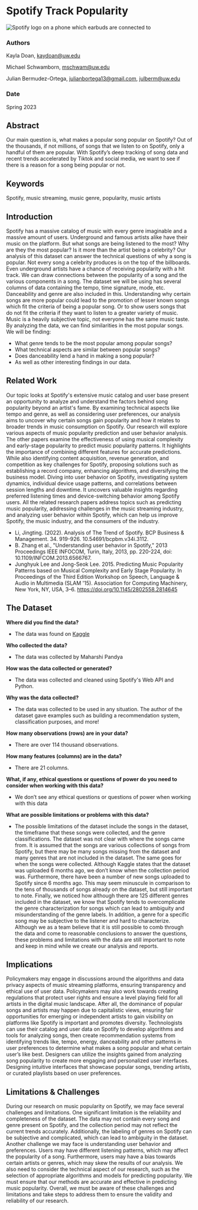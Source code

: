 # Spotify Track Popularity

![Spotify logo on a phone which earbuds are connected to](https://helios-i.mashable.com/imagery/articles/050bXhdmNaL9bDGAINptcrL/hero-image.fill.size_1248x702.v1617973265.jpg)

### Authors

Kayla Doan, kaydoan@uw.edu

Michael Schwamborn, mschwam@uw.edu

Julian Bermudez-Ortega, julianbortega13@gmail.com, julberm@uw.edu

### Date
Spring 2023

## Abstract

Our main question is, what makes a popular song popular on Spotify? Out of the thousands, if not millions, of songs that we listen to on Spotify, only a handful of them are popular. With Spotify’s deep tracking of song data and recent trends accelerated by Tiktok and social media, we want to see if there is a reason for a song being popular or not.

## Keywords

Spotify, music streaming, music genre, popularity, music artists

## Introduction  
 
Spotify has a massive catalog of music with every genre imaginable and a massive amount of users. Underground and famous artists alike have their music on the platform. But what songs are being listened to the most? Why are they the most popular? Is it more than the artist being a celebrity? Our analysis of this dataset can answer the technical questions of why a song is popular. Not every song a celebrity produces is on the top of the billboards. Even underground artists have a chance of receiving popularity with a hit track. We can draw connections between the popularity of a song and the various components in a song. The dataset we will be using has several columns of data containing the tempo, time signature, mode, etc. Danceability and genre are also included in this. Understanding why certain songs are more popular could lead to the promotion of  lesser known songs which fit the criteria of being a popular song. Or to show users songs that do not fit the criteria if they want to listen to a greater variety of music. Music is a heavily subjective topic, not everyone has the same music taste. By analyzing the data, we can find similarities in the most popular songs. 
 We will be finding:
- What genre tends to be the most popular among popular songs?
- What technical aspects are similar between popular songs?
- Does danceability lend a hand in making a song popular?
- As well as other interesting findings in our data.


## Related Work  

 Our topic looks at Spotify's extensive music catalog and user base present an opportunity to analyze and understand the factors behind song popularity beyond an artist's fame. By examining technical aspects like tempo and genre, as well as considering user preferences, our analysis aims to uncover why certain songs gain popularity and how it relates to broader trends in music consumption on Spotify. Our research will explore various aspects of music popularity prediction and user behavior analysis. The other papers examine the effectiveness of using musical complexity and early-stage popularity to predict music popularity patterns. It highlights the importance of combining different features for accurate predictions. While also identifying content acquisition, revenue generation, and competition as key challenges for Spotify, proposing solutions such as establishing a record company, enhancing algorithms, and diversifying the business model. Diving into user behavior on Spotify, investigating system dynamics, individual device usage patterns, and correlations between session lengths and downtime. It uncovers valuable insights regarding preferred listening times and device-switching behavior among Spotify users. All the related research papers address topics such as predicting music popularity, addressing challenges in the music streaming industry, and analyzing user behavior within Spotify, which can help us improve Spotify, the music industry, and the consumers of the industry. 

 * Li, Jingting. (2022). Analysis of The Trend of Spotify. BCP Business & Management. 34. 919-926. 10.54691/bcpbm.v34i.3112. 
 * B. Zhang et al., "Understanding user behavior in Spotify," 2013 Proceedings IEEE INFOCOM, Turin, Italy, 2013, pp. 220-224, doi: 10.1109/INFCOM.2013.6566767.
 * Junghyuk Lee and Jong-Seok Lee. 2015. Predicting Music Popularity Patterns based on Musical Complexity and Early Stage Popularity. In Proceedings of the Third Edition Workshop on Speech, Language &amp; Audio in Multimedia (SLAM '15). Association for Computing Machinery, New York, NY, USA, 3–6. https://doi.org/10.1145/2802558.2814645


## The Dataset

**Where did you find the data?**

 * The data was found on [Kaggle](https://www.kaggle.com/datasets/maharshipandya/-spotify-tracks-dataset)

**Who collected the data?**

  * The data was collected by Maharshi Pandya

**How was the data collected or generated?**

   * The data was collected and cleaned using Spotify's Web API and Python.

**Why was the data collected?**  

  * The data was collected to be used in any situation. The author of the dataset gave examples such as building a recommendation system, classification purposes, and more!

**How many observations (rows) are in your data?** 

  * There are over 114 thousand observations.

**How many features (columns) are in the data?**  

  * There are 21 columns.

**What, if any, ethical questions or questions of power do you need to consider when working with this data?**

  * We don’t see any ethical questions or questions of power when working with this data 

**What are possible limitations or problems with this data?**
  * The possible limitations of the dataset include the songs in the dataset, the timeframe that these songs were collected, and the genre classifications. The dataset was not clear with where the songs came from. It is assumed that the songs are  various collections of songs from Spotify, but there may be many songs missing from the dataset and many genres that are not included in the dataset. The same goes for when the songs were collected. Although Kaggle states that the dataset was uploaded 6 months ago, we don’t know when the collection period was. Furthermore, there have been a number of new songs uploaded to Spotify since 6 months ago. This may seem minuscule in comparison to the tens of thousands of songs already on the dataset, but still important to note.  Finally, we noticed how although there are 125 different genres included in the dataset, we know that Spotify tends to overcomplicate the genre characterization for songs which can lead to ambiguity and misunderstanding of the genre labels. In addition, a genre for a specific song may be subjective to the listener and hard to characterize. Although we as a team believe that it is still possible to comb through the data and come to reasonable conclusions to answer the questions, these problems and limitations with the data are still important to note and keep in mind while we create our analysis and reports.


## Implications

Policymakers may engage in discussions around the algorithms and data privacy aspects of music streaming platforms, ensuring transparency and ethical use of user data. Policymakers may also work towards creating regulations that protect user rights and ensure a level playing field for all artists in the digital music landscape. After all, the dominance of popular songs and artists may happen due to capitalistic views, ensuring fair opportunities for emerging or independent artists to gain visibility on platforms like Spotify is important and promotes diversity. Technologists can use their catalog and user data on Spotify to develop algorithms and tools for analyzing songs, then create recommendation systems from identifying trends like, tempo, energy, danceability and other patterns in user preferences to determine what makes a song popular and what certain user’s like best. Designers can utilize the insights gained from analyzing song popularity to create more engaging and personalized user interfaces. Designing intuitive interfaces that showcase popular songs, trending artists, or curated playlists based on user preferences.


## Limitations & Challenges

During our research on music popularity on Spotify, we may face several challenges and limitations. One significant limitation is the reliability and completeness of the dataset. The data may not contain every song and genre present on Spotify, and the collection period may not reflect the current trends accurately. Additionally, the labeling of genres on Spotify can be subjective and complicated, which can lead to ambiguity in the dataset. Another challenge we may face is understanding user behavior and preferences. Users may have different listening patterns, which may affect the popularity of a song. Furthermore, users may have a bias towards certain artists or genres, which may skew the results of our analysis. We also need to consider the technical aspect of our research, such as the selection of appropriate algorithms and models for predicting popularity. We must ensure that our methods are accurate and effective in predicting music popularity. Overall, we must be aware of these challenges and limitations and take steps to address them to ensure the validity and reliability of our research.

